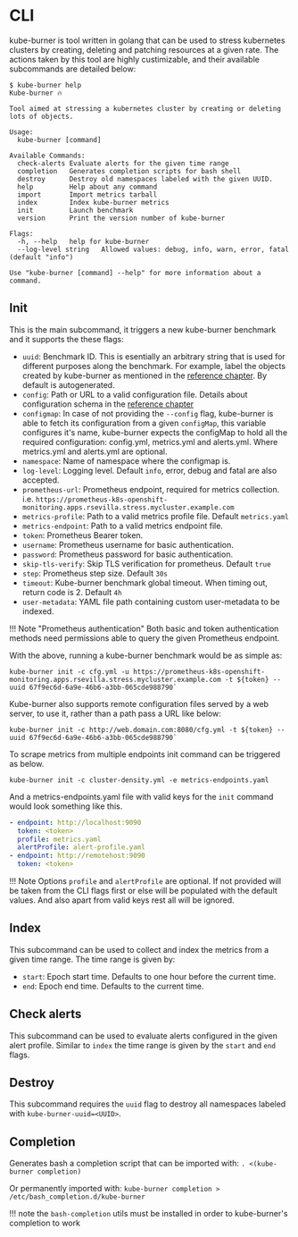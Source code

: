 # CLI

kube-burner is tool written in golang that can be used to stress kubernetes clusters by creating, deleting and patching resources at a
given rate. The actions taken by this tool are highly custimizable, and their available subcommands are detailed below:

```console
$ kube-burner help
Kube-burner 🔥

Tool aimed at stressing a kubernetes cluster by creating or deleting lots of objects.

Usage:
  kube-burner [command]

Available Commands:
  check-alerts Evaluate alerts for the given time range
  completion   Generates completion scripts for bash shell
  destroy      Destroy old namespaces labeled with the given UUID.
  help         Help about any command
  import       Import metrics tarball
  index        Index kube-burner metrics
  init         Launch benchmark
  version      Print the version number of kube-burner

Flags:
  -h, --help   help for kube-burner
  --log-level string   Allowed values: debug, info, warn, error, fatal (default "info")

Use "kube-burner [command] --help" for more information about a command.
```

## Init

This is the main subcommand, it triggers a new kube-burner benchmark and it supports the these flags:

- `uuid`: Benchmark ID. This is esentially an arbitrary string that is used for different purposes along the benchmark. For example, label the objects created by kube-burner as mentioned in the [reference chapter](/kube-burner/configuration/#default-labels). By default is autogenerated.
- `config`: Path or URL to a valid configuration file. Details about configuration schema in the [reference chapter](/kube-burner/configuration/)
- `configmap`: In case of not providing the `--config` flag, kube-burner is able to fetch its configuration from a given `configMap`, this variable configures it's name, kube-burner expects the configMap to hold all the required configuration: config.yml, metrics.yml and alerts.yml. Where metrics.yml and alerts.yml are optional.
- `namespace`: Name of namespace where the configmap is.
- `log-level`: Logging level. Default `info`, error, debug and fatal are also accepted.
- `prometheus-url`: Prometheus endpoint, required for metrics collection. i.e. `https://prometheus-k8s-openshift-monitoring.apps.rsevilla.stress.mycluster.example.com`
- `metrics-profile`: Path to a valid metrics profile file. Default `metrics.yaml`
- `metrics-endpoint`: Path to a valid metrics endpoint file.
- `token`: Prometheus Bearer token.
- `username`: Prometheus username for basic authentication.
- `password`: Prometheus password for basic authentication.
- `skip-tls-verify`: Skip TLS verification for prometheus. Default `true`
- `step`: Prometheus step size. Default `30s`
- `timeout`: Kube-burner benchmark global timeout. When timing out, return code is 2. Default `4h`
- `user-metadata`: YAML file path containing custom user-metadata to be indexed.

!!! Note "Prometheus authentication"
    Both basic and token authentication methods need permissions able to query the given Prometheus endpoint.

With the above, running a kube-burner benchmark would be as simple as:

```console
kube-burner init -c cfg.yml -u https://prometheus-k8s-openshift-monitoring.apps.rsevilla.stress.mycluster.example.com -t ${token} --uuid 67f9ec6d-6a9e-46b6-a3bb-065cde988790`
```

Kube-burner also supports remote configuration files served by a web server, to use it, rather than a path pass a URL like below:

```console
kube-burner init -c http://web.domain.com:8080/cfg.yml -t ${token} --uuid 67f9ec6d-6a9e-46b6-a3bb-065cde988790`
```

To scrape metrics from multiple endpoints init command can be triggered as below.

```console
kube-burner init -c cluster-density.yml -e metrics-endpoints.yaml
```

And a metrics-endpoints.yaml file with valid keys for the `init` command would look something like this.

```yaml
- endpoint: http://localhost:9090
  token: <token>
  profile: metrics.yaml
  alertProfile: alert-profile.yaml
- endpoint: http://remotehost:9090
  token: <token>
```

!!! Note
    Options `profile` and `alertProfile` are optional. If not provided will be taken from the CLI flags first or else will be populated with the default values. And also apart from valid keys rest all will be ignored.

## Index

This subcommand can be used to collect and index the metrics from a given time range. The time range is given by:

- `start`: Epoch start time. Defaults to one hour before the current time.
- `end`: Epoch end time. Defaults to the current time.

## Check alerts

This subcommand can be used to evaluate alerts configured in the given alert profile. Similar to `index` the time range is given by the `start` and `end` flags.

## Destroy

This subcommand requires the `uuid` flag to destroy all namespaces labeled with `kube-burner-uuid=<UUID>`.

## Completion

Generates bash a completion script that can be imported with:
`. <(kube-burner completion)`

Or permanently imported with:
`kube-burner completion > /etc/bash_completion.d/kube-burner`

!!! note
    the `bash-completion` utils must be installed in order to kube-burner's completion to work

